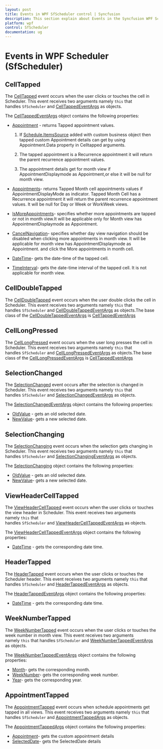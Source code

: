```yaml
---
layout: post
title: Events in WPF SfScheduler control | Syncfusion
description: This section explain about Events in the Syncfusion WPF Scheduler (SfScheduler) control and more details. 
platform: wpf
control: SfScheduler
documentation: ug
---
```


# Events in WPF Scheduler (SfScheduler)

## CellTapped

The [CellTapped](https://help.syncfusion.com/cr/wpf/Syncfusion.SfScheduler.WPF~Syncfusion.UI.Xaml.Scheduler.SfScheduler~CellTapped_EV.html) event occurs when the user clicks or touches the cell in Scheduler.
This event receives two arguments namely `this` that handles `SfScheduler` and [CellTappedEventArgs](https://help.syncfusion.com/cr/cref_files/wpf/Syncfusion.SfScheduler.WPF~Syncfusion.UI.Xaml.Scheduler.CellTappedEventArgs.html) as objects.

The [CellTappedEventArgs](https://help.syncfusion.com/cr/cref_files/wpf/Syncfusion.SfScheduler.WPF~Syncfusion.UI.Xaml.Scheduler.CellTappedEventArgs.html) object contains the following properties:

* [Appointment](https://help.syncfusion.com/cr/cref_files/wpf/Syncfusion.SfScheduler.WPF~Syncfusion.UI.Xaml.Scheduler.CellTappedEventArgs~Appointment.html) - returns Tapped appointment values.

    1. If [Schedule.ItemsSource](https://help.syncfusion.com/cr/cref_files/wpf/Syncfusion.SfScheduler.WPF~Syncfusion.UI.Xaml.Scheduler.SfScheduler~ItemsSourceProperty.html) added with custom business object then tapped custom Appointment details can get by using Appointment.Data property in Celltapped arguments. 

    2. The tapped appointment is a Recurrence appointment it will return the parent recurrence appointment values. 

    3. The appointment details get for month view if AppointmentDisplaymode as Appointment,or else it will be null for month view.
* [Appointments](https://help.syncfusion.com/cr/cref_files/wpf/Syncfusion.SfScheduler.WPF~Syncfusion.UI.Xaml.Scheduler.CellTappedEventArgs~Appointments.html)- returns Tapped Month cell appointments values if AppointmentDisplayMode as indicator. Tapped Month Cell has a Recurrence appointment it will return the parent recurrence appointment values. It will be null for Day or Week or WorkWeek views.
* [IsMoreAppointments](https://help.syncfusion.com/cr/cref_files/wpf/Syncfusion.SfScheduler.WPF~Syncfusion.UI.Xaml.Scheduler.CellTappedEventArgs~IsMoreAppointments.html)- specifies whether more appointments are tapped or not in month view.It will be applicable only for Month view has  AppointmentDisplaymode as Appointment.
* [CancelNavigation](https://help.syncfusion.com/cr/cref_files/wpf/Syncfusion.SfScheduler.WPF~Syncfusion.UI.Xaml.Scheduler.CellTappedEventArgs~CancelNavigation.html)- specifies whether day view navigation should be disabled when clicking more appointments in month view. It will be applicable for month view has AppointmentDisplaymode as Appointment. and click the More appointments in month cell.
* [DateTime](https://help.syncfusion.com/cr/cref_files/wpf/Syncfusion.SfScheduler.WPF~Syncfusion.UI.Xaml.Scheduler.CellTappedEventArgs~DateTime.html)- gets the date-time of the tapped cell.
* [TimeInterval](https://help.syncfusion.com/cr/cref_files/wpf/Syncfusion.SfScheduler.WPF~Syncfusion.UI.Xaml.Scheduler.CellTappedEventArgs~TimeInterval.html)- gets the date-time interval of the tapped cell. It is not applicable for month view.

## CellDoubleTapped

The [CellDoubleTapped](https://help.syncfusion.com/cr/wpf/Syncfusion.SfScheduler.WPF~Syncfusion.UI.Xaml.Scheduler.SfScheduler~CellDoubleTapped_EV.html) event occurs when the user double clicks the cell in Scheduler. This event receives two arguments namely `this` that handles `SfScheduler` and [CellDoubleTappedEventArgs](https://help.syncfusion.com/cr/cref_files/wpf/Syncfusion.SfScheduler.WPF~Syncfusion.UI.Xaml.Scheduler.CellDoubleTappedEventArgs.html) as objects.The base class of the [CellDoubleTappedEventArgs](https://help.syncfusion.com/cr/cref_files/wpf/Syncfusion.SfScheduler.WPF~Syncfusion.UI.Xaml.Scheduler.CellDoubleTappedEventArgs.html) is [CellTappedEventArgs](https://help.syncfusion.com/cr/wpf/Syncfusion.SfScheduler.WPF~Syncfusion.UI.Xaml.Scheduler.CellTappedEventArgs.html)

## CellLongPressed

The [CellLongPressed](https://help.syncfusion.com/cr/cref_files/wpf/Syncfusion.SfScheduler.WPF~Syncfusion.UI.Xaml.Scheduler.SfScheduler~CellLongPressed_EV.html) event occurs when the user long presses the cell in Scheduler. This event receives two arguments namely `this` that handles `SfScheduler` and [CellLongPressedEventArgs](https://help.syncfusion.com/cr/cref_files/wpf/Syncfusion.SfScheduler.WPF~Syncfusion.UI.Xaml.Scheduler.CellLongPressedEventArgs.html) as objects.The base class of the [CellLongPressedEventArgs](https://help.syncfusion.com/cr/cref_files/wpf/Syncfusion.SfScheduler.WPF~Syncfusion.UI.Xaml.Scheduler.CellLongPressedEventArgs.html) is [CellTappedEventArgs](https://help.syncfusion.com/cr/wpf/Syncfusion.SfScheduler.WPF~Syncfusion.UI.Xaml.Scheduler.CellTappedEventArgs.html)

## SelectionChanged

The [SelectionChanged](https://help.syncfusion.com/cr/cref_files/wpf/Syncfusion.SfScheduler.WPF~Syncfusion.UI.Xaml.Scheduler.SfScheduler~SelectionChanged_EV.html) event occurs after the selection is changed in Scheduler. This event receives two arguments namely `this` that handles `SfScheduler` and [SelectionChangedEventArgs](https://help.syncfusion.com/cr/cref_files/wpf/Syncfusion.SfScheduler.WPF~Syncfusion.UI.Xaml.Scheduler.SelectionChangedEventArgs.html) as objects.

The [SelectionChangedEventArgs](https://help.syncfusion.com/cr/cref_files/wpf/Syncfusion.SfScheduler.WPF~Syncfusion.UI.Xaml.Scheduler.SelectionChangedEventArgs.html) object contains the following properties:

* [OldValue](https://help.syncfusion.com/cr/cref_files/wpf/Syncfusion.SfScheduler.WPF~Syncfusion.UI.Xaml.Scheduler.SelectionChangedEventArgs~OldValue.html) - gets an old selected date.
* [NewValue](https://help.syncfusion.com/cr/cref_files/wpf/Syncfusion.SfScheduler.WPF~Syncfusion.UI.Xaml.Scheduler.SelectionChangedEventArgs~NewValue.html)- gets a new selected date.

## SelectionChanging 

The [SelectionChanging](https://help.syncfusion.com/cr/cref_files/wpf/Syncfusion.SfScheduler.WPF~Syncfusion.UI.Xaml.Scheduler.SfScheduler~SelectionChanging_EV.html) event occurs when the selection gets changing in Scheduler. This event receives two arguments namely `this` that handles `SfScheduler` and [SelectionChangingEventArgs](https://help.syncfusion.com/cr/cref_files/wpf/Syncfusion.SfScheduler.WPF~Syncfusion.UI.Xaml.Scheduler.SelectionChangingEventArgs.html) as objects.

The [SelectionChanging](https://help.syncfusion.com/cr/cref_files/wpf/Syncfusion.SfScheduler.WPF~Syncfusion.UI.Xaml.Scheduler.SelectionChangingEventArgs.html) object contains the following properties:

* [OldValue](https://help.syncfusion.com/cr/cref_files/wpf/Syncfusion.SfScheduler.WPF~Syncfusion.UI.Xaml.Scheduler.SelectionChangingEventArgs~OldValue.html) - gets an old selected date.
* [NewValue](https://help.syncfusion.com/cr/cref_files/wpf/Syncfusion.SfScheduler.WPF~Syncfusion.UI.Xaml.Scheduler.SelectionChangingEventArgs~NewValue.html)- gets a new selected date.

## ViewHeaderCellTapped

The [ViewHeaderCellTapped](https://help.syncfusion.com/cr/cref_files/wpf/Syncfusion.SfScheduler.WPF~Syncfusion.UI.Xaml.Scheduler.SfScheduler~ViewHeaderCellTapped_EV.html) event occurs when the user clicks or touches the view header in Scheduler. This event receives two arguments namely `this` that handles `SfScheduler` and [ViewHeaderCellTappedEventArgs](https://help.syncfusion.com/cr/cref_files/wpf/Syncfusion.SfScheduler.WPF~Syncfusion.UI.Xaml.Scheduler.ViewHeaderCellTappedEventArgs.html) as objects.

The [ViewHeaderCellTappedEventArgs](https://help.syncfusion.com/cr/cref_files/wpf/Syncfusion.SfScheduler.WPF~Syncfusion.UI.Xaml.Scheduler.ViewHeaderCellTappedEventArgs.html) object contains the following properties:

* [DateTime](https://help.syncfusion.com/cr/cref_files/wpf/Syncfusion.SfScheduler.WPF~Syncfusion.UI.Xaml.Scheduler.ViewHeaderCellTappedEventArgs~DateTime.html) - gets the corresponding date time.

## HeaderTapped

The [HeaderTapped](https://help.syncfusion.com/cr/cref_files/wpf/Syncfusion.SfScheduler.WPF~Syncfusion.UI.Xaml.Scheduler.SfScheduler~HeaderTapped_EV.html) event occurs when the user clicks or touches the Scheduler header. This event receives two arguments namely `this` that handles `SfScheduler` and [HeaderTappedEventArgs](https://help.syncfusion.com/cr/cref_files/wpf/Syncfusion.SfScheduler.WPF~Syncfusion.UI.Xaml.Scheduler.HeaderTappedEventArgs.html) as objects.

The [HeaderTappedEventArgs](https://help.syncfusion.com/cr/cref_files/wpf/Syncfusion.SfScheduler.WPF~Syncfusion.UI.Xaml.Scheduler.HeaderTappedEventArgs.html) object contains the following properties:

* [DateTime](https://help.syncfusion.com/cr/cref_files/wpf/Syncfusion.SfScheduler.WPF~Syncfusion.UI.Xaml.Scheduler.HeaderTappedEventArgs~DateTime.html) - gets the corresponding date time.

## WeekNumberTapped

The [WeekNumberTapped](https://help.syncfusion.com/cr/cref_files/wpf/Syncfusion.SfScheduler.WPF~Syncfusion.UI.Xaml.Scheduler.SfScheduler~WeekNumberTapped_EV.html) event occurs when the user clicks or touches the week number in month view. This event receives two arguments namely `this` that handles `SfScheduler` and [WeekNumberTappedEventArgs](https://help.syncfusion.com/cr/cref_files/wpf/Syncfusion.SfScheduler.WPF~Syncfusion.UI.Xaml.Scheduler.WeekNumberTappedEventArgs.html) as objects.

The [WeekNumberTappedEventArgs](https://help.syncfusion.com/cr/cref_files/wpf/Syncfusion.SfScheduler.WPF~Syncfusion.UI.Xaml.Scheduler.WeekNumberTappedEventArgs.html) object contains the following properties:

* [Month](https://help.syncfusion.com/cr/cref_files/wpf/Syncfusion.SfScheduler.WPF~Syncfusion.UI.Xaml.Scheduler.WeekNumberTappedEventArgs~Month.html)- gets the corresponding month.
* [WeekNumber](https://help.syncfusion.com/cr/cref_files/wpf/Syncfusion.SfScheduler.WPF~Syncfusion.UI.Xaml.Scheduler.WeekNumberTappedEventArgs~WeekNumber.html)- gets the corresponding week number.
* [Year](https://help.syncfusion.com/cr/cref_files/wpf/Syncfusion.SfScheduler.WPF~Syncfusion.UI.Xaml.Scheduler.WeekNumberTappedEventArgs~Year.html)- gets the corresponding year.

## AppointmentTapped

The [AppointmentTapped](https://help.syncfusion.com/cr/cref_files/wpf/Syncfusion.SfScheduler.WPF~Syncfusion.UI.Xaml.Scheduler.SfScheduler~AppointmentTapped_EV.html) event occurs when schedule appointments get tapped in all views. This event receives two arguments namely `this` that handles `SfScheduler` and [AppointmentTappedArgs](https://help.syncfusion.com/cr/cref_files/wpf/Syncfusion.SfScheduler.WPF~Syncfusion.UI.Xaml.Scheduler.AppointmentTappedArgs.html) as objects.

The [AppointmentTappedArgs](https://help.syncfusion.com/cr/cref_files/wpf/Syncfusion.SfScheduler.WPF~Syncfusion.UI.Xaml.Scheduler.AppointmentTappedArgs.html) object contains the following properties:

* [Appointment](https://help.syncfusion.com/cr/cref_files/wpf/Syncfusion.SfScheduler.WPF~Syncfusion.UI.Xaml.Scheduler.AppointmentTappedArgs~Appointment.html)- gets the custom appointment details
* [SelectedDate](https://help.syncfusion.com/cr/cref_files/wpf/Syncfusion.SfScheduler.WPF~Syncfusion.UI.Xaml.Scheduler.AppointmentTappedArgs~SelectedDate.html)- gets the SelectedDate details